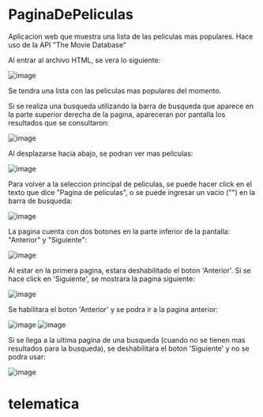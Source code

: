 # PaginaDePeliculas
Aplicacion web que muestra una lista de las peliculas mas populares. Hace uso de la API "The Movie Database"

Al entrar al archivo HTML, se vera lo siguiente:

![image](https://user-images.githubusercontent.com/107152796/219881511-5a2535ef-ad32-4fce-82fb-aef034d59bad.png)

Se tendra una lista con las peliculas mas populares del momento.

Si se realiza una busqueda utilizando la barra de busqueda que aparece en la parte superior derecha de la pagina, apareceran por pantalla
los resultados que se consultaron:

![image](https://user-images.githubusercontent.com/107152796/219881556-b5da6c7f-af1d-46c2-8283-1abf3abd0e00.png)

Al desplazarse hacia abajo, se podran ver mas peliculas:

![image](https://user-images.githubusercontent.com/107152796/219881592-8c869293-7b79-4c74-983e-0c3e992f0e3d.png)

Para volver a la seleccion principal de peliculas, se puede hacer click en el texto que dice "Pagina de peliculas", o se puede ingresar
un vacio ("") en la barra de busqueda:

![image](https://user-images.githubusercontent.com/107152796/219881635-2dc4ad25-fd37-4637-b309-4d6d31567477.png)

La pagina cuenta con dos botones en la parte inferior de la pantalla: "Anterior" y "Siguiente":

![image](https://github.com/Barriose01/PaginaDePeliculas/assets/107152796/778d7cce-803a-4efe-a2e7-8ecb0e4432f5)

Al estar en la primera pagina, estara deshabilitado el boton 'Anterior'. Si se hace click en 'Siguiente', se mostrara la pagina siguiente:

![image](https://github.com/Barriose01/PaginaDePeliculas/assets/107152796/73d58a06-7bc7-4e52-b774-2e32c4396897)

Se habilitara el boton 'Anterior' y se podra ir a la pagina anterior:

![image](https://github.com/Barriose01/PaginaDePeliculas/assets/107152796/6a82f10d-0304-4ec7-9d6a-9c86535089da)
![image](https://github.com/Barriose01/PaginaDePeliculas/assets/107152796/fcc8243b-9269-40d7-ac95-01cf77c9afd5)

Si se llega a la ultima pagina de una busqueda (cuando no se tienen mas resultados para la busqueda), se deshabilitara el boton 'Siguiente' y no se podra usar:

![image](https://github.com/Barriose01/PaginaDePeliculas/assets/107152796/a3fa8d05-e6e9-4430-aab2-b8b45254af59)
# telematica
